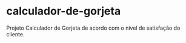 # calculador-de-gorjeta
Projeto Calculador de Gorjeta de acordo com o nível de satisfação do cliente.
